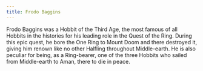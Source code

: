 ```yaml
---
title: Frodo Baggins
---
```


Frodo Baggins was a Hobbit of the Third Age, the most famous of all
Hobbits in the histories for his leading role in the Quest of the Ring.
During this epic quest, he bore the One Ring to Mount Doom and there
destroyed it, giving him renown like no other Halfling throughout
Middle-earth. He is also peculiar for being, as a Ring-bearer, one of
the three Hobbits who sailed from Middle-earth to Aman, there to die in
peace.